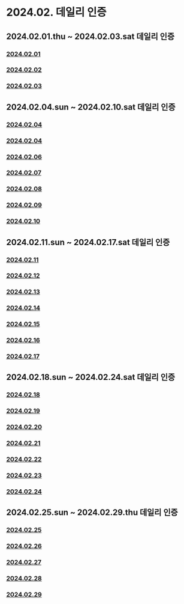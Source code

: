 # 2024.02. 데일리 인증

## 2024.02.01.thu ~ 2024.02.03.sat 데일리 인증

### [2024.02.01](https://github.com/jwelyl/daily_certification/blob/main/2024/02/01/24_02_01_daily_certification.md)

### [2024.02.02](https://github.com/jwelyl/daily_certification/blob/main/2024/02/02/24_02_02_daily_certification.md)

### [2024.02.03](https://github.com/jwelyl/daily_certification/blob/main/2024/02/03/24_02_03_daily_certification.md)

## 2024.02.04.sun ~ 2024.02.10.sat 데일리 인증

### [2024.02.04](https://github.com/jwelyl/daily_certification/blob/main/2024/02/04/24_02_04_daily_certification.md)

### [2024.02.04](https://github.com/jwelyl/daily_certification/blob/main/2024/02/05/24_02_05_daily_certification.md)

### [2024.02.06](https://github.com/jwelyl/daily_certification/blob/main/2024/02/06/24_02_06_daily_certification.md)

### [2024.02.07](https://github.com/jwelyl/daily_certification/blob/main/2024/02/07/24_02_07_daily_certification.md)

### [2024.02.08](https://github.com/jwelyl/daily_certification/blob/main/2024/02/08/24_02_08_daily_certification.md)

### [2024.02.09](https://github.com/jwelyl/daily_certification/blob/main/2024/02/09/24_02_09_daily_certification.md)

### [2024.02.10](https://github.com/jwelyl/daily_certification/blob/main/2024/02/10/24_02_10_daily_certification.md)

## 2024.02.11.sun ~ 2024.02.17.sat 데일리 인증

### [2024.02.11](https://github.com/jwelyl/daily_certification/blob/main/2024/02/11/24_02_11_daily_certification.md)

### [2024.02.12](https://github.com/jwelyl/daily_certification/blob/main/2024/02/12/24_02_12_daily_certification.md)

### [2024.02.13](https://github.com/jwelyl/daily_certification/blob/main/2024/02/13/24_02_13_daily_certification.md)

### [2024.02.14](https://github.com/jwelyl/daily_certification/blob/main/2024/02/14/24_02_14_daily_certification.md)

### [2024.02.15](https://github.com/jwelyl/daily_certification/blob/main/2024/02/15/24_02_15_daily_certification.md)

### [2024.02.16](https://github.com/jwelyl/daily_certification/blob/main/2024/02/16/24_02_16_daily_certification.md)

### [2024.02.17](https://github.com/jwelyl/daily_certification/blob/main/2024/02/17/24_02_17_daily_certification.md)

## 2024.02.18.sun ~ 2024.02.24.sat 데일리 인증

### [2024.02.18](https://github.com/jwelyl/daily_certification/blob/main/2024/02/18/24_02_18_daily_certification.md)

### [2024.02.19](https://github.com/jwelyl/daily_certification/blob/main/2024/02/19/24_02_19_daily_certification.md)

### [2024.02.20](https://github.com/jwelyl/daily_certification/blob/main/2024/02/20/24_02_20_daily_certification.md)

### [2024.02.21](https://github.com/jwelyl/daily_certification/blob/main/2024/02/21/24_02_21_daily_certification.md)

### [2024.02.22](https://github.com/jwelyl/daily_certification/blob/main/2024/02/22/24_02_22_daily_certification.md)

### [2024.02.23](https://github.com/jwelyl/daily_certification/blob/main/2024/02/23/24_02_23_daily_certification.md)

### [2024.02.24](https://github.com/jwelyl/daily_certification/blob/main/2024/02/24/24_02_24_daily_certification.md)

## 2024.02.25.sun ~ 2024.02.29.thu 데일리 인증

### [2024.02.25](https://github.com/jwelyl/daily_certification/blob/main/2024/02/25/24_02_25_daily_certification.md)

### [2024.02.26](https://github.com/jwelyl/daily_certification/blob/main/2024/02/26/24_02_26_daily_certification.md)

### [2024.02.27](https://github.com/jwelyl/daily_certification/blob/main/2024/02/27/24_02_27_daily_certification.md)

### [2024.02.28](https://github.com/jwelyl/daily_certification/blob/main/2024/02/28/24_02_28_daily_certification.md)

### [2024.02.29](https://github.com/jwelyl/daily_certification/blob/main/2024/02/29/24_02_29_daily_certification.md)
